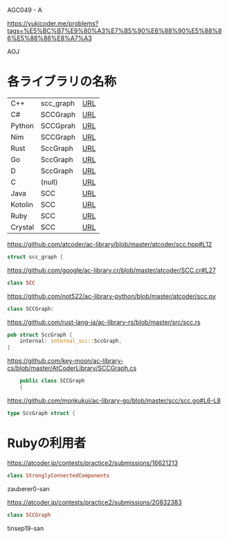

AGC049 - A

https://yukicoder.me/problems?tags=%E5%BC%B7%E9%80%A3%E7%B5%90%E6%88%90%E5%88%86%E5%88%86%E8%A7%A3

AOJ

# 各ライブラリの名称

|       |         |    |
|:---   |:---     |:---|
|C++    |scc_graph|[URL](https://github.com/atcoder/ac-library/blob/master/atcoder/scc.hpp#L12)|
|C#     |SCCGraph |[URL](https://github.com/key-moon/ac-library-cs/blob/master/AtCoderLibrary/SCCGraph.cs)|
|Python |SCCGprah |[URL](https://github.com/not522/ac-library-python/blob/master/atcoder/scc.py)|
|Nim    |SCCGraph |[URL](https://github.com/zer0-star/Nim-ACL/blob/master/src/atcoder/scc.nim)|
|Rust   |SccGraph |[URL](https://github.com/rust-lang-ja/ac-library-rs/blob/master/src/scc.rs)|
|Go     |SccGraph |[URL](https://github.com/monkukui/ac-library-go/blob/master/scc/scc.go#L6-L8)|
|D      |SccGraph |[URL](https://github.com/arkark/ac-library-d/blob/master/src/acl/scc.d#L7)|
|C      |(null)   |[URL](https://github.com/siumai1223/ac-library-c/tree/master/atcoder)|
|Java   |SCC      |[URL](https://github.com/NASU41/AtCoderLibraryForJava/tree/master/SCC)|
|Kotolin|SCC      |[URL](https://github.com/da-louis/ac-library-kt/blob/master/src/main/kotlin/jp/atcoder/library/kotlin/scc/SCC.kt#L6)|
|Ruby   |SCC      |[URL](https://github.com/universato/ac-library-rb/blob/main/lib/scc.rb)|
|Crystal|SCC      |[URL](https://github.com/google/ac-library.cr/blob/master/atcoder/SCC.cr#L27)|

https://github.com/atcoder/ac-library/blob/master/atcoder/scc.hpp#L12
```c
struct scc_graph {
```

https://github.com/google/ac-library.cr/blob/master/atcoder/SCC.cr#L27
```rb
class SCC
```

https://github.com/not522/ac-library-python/blob/master/atcoder/scc.py
```py
class SCCGraph:
```


https://github.com/rust-lang-ja/ac-library-rs/blob/master/src/scc.rs
```rs
pub struct SccGraph {
    internal: internal_scc::SccGraph,
}
```

https://github.com/key-moon/ac-library-cs/blob/master/AtCoderLibrary/SCCGraph.cs
```cs
    public class SCCGraph
    {
```

https://github.com/monkukui/ac-library-go/blob/master/scc/scc.go#L6-L8
```go
type SccGraph struct {
```



# Rubyの利用者


https://atcoder.jp/contests/practice2/submissions/16621213
```rb
class StronglyConnectedComponents
```

zauberer0-san


https://atcoder.jp/contests/practice2/submissions/20832383
```rb
class SCCGraph
```
tinsep19-san
